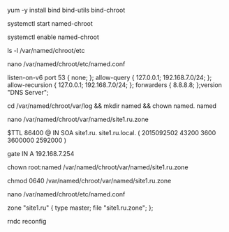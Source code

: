 yum -y install bind bind-utils bind-chroot

systemctl start named-chroot

systemctl enable named-chroot

ls -l /var/named/chroot/etc

nano /var/named/chroot/etc/named.conf

listen-on-v6 port 53 { none; }; allow-query { 127.0.0.1; 192.168.7.0/24; }; 
allow-recursion { 127.0.0.1; 192.168.7.0/24; }; forwarders { 8.8.8.8; };version "DNS Server";

cd /var/named/chroot/var/log && mkdir named && chown named. named

nano /var/named/chroot/var/named/site1.ru.zone

$TTL 86400
@        IN     SOA     site1.ru. site1.ru.local. (
                        2015092502
                        43200
                        3600
                        3600000
                        2592000 )

gate    IN A 192.168.7.254

chown root:named /var/named/chroot/var/named/site1.ru.zone

chmod 0640 /var/named/chroot/var/named/site1.ru.zone

nano /var/named/chroot/etc/named.conf

zone "site1.ru" {
 type master;
 file "site1.ru.zone";
};

rndc reconfig
